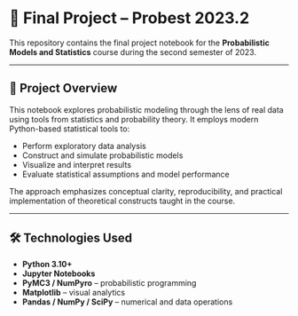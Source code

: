 # 🎲 Final Project – Probest 2023.2

This repository contains the final project notebook for the **Probabilistic Models and Statistics** course during the second semester of 2023.

---

## 🧠 Project Overview

This notebook explores probabilistic modeling through the lens of real data using tools from statistics and probability theory. It employs modern Python-based statistical tools to:

- Perform exploratory data analysis
- Construct and simulate probabilistic models
- Visualize and interpret results
- Evaluate statistical assumptions and model performance

The approach emphasizes conceptual clarity, reproducibility, and practical implementation of theoretical constructs taught in the course.

---

## 🛠️ Technologies Used

- **Python 3.10+**
- **Jupyter Notebooks**
- **PyMC3 / NumPyro** – probabilistic programming
- **Matplotlib** – visual analytics
- **Pandas / NumPy / SciPy** – numerical and data operations
